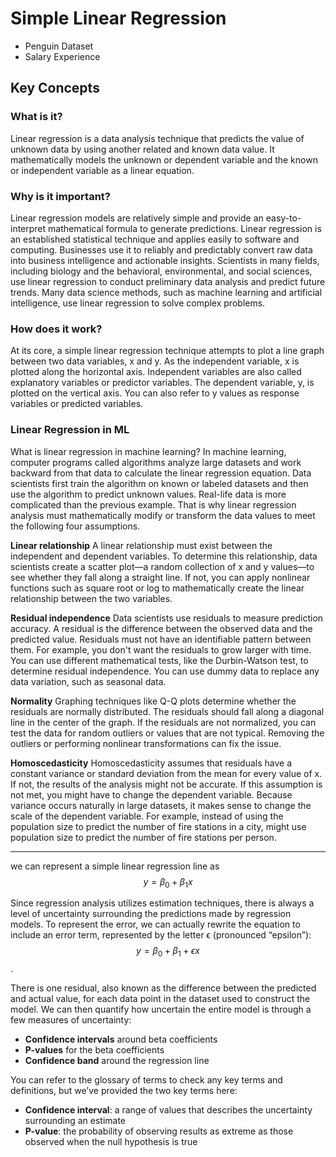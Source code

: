 # Simple Linear Regression

- Penguin Dataset
- Salary Experience 

## Key Concepts

### What is it?
Linear regression is a data analysis technique that predicts the value of unknown data by using another related and known data value. It mathematically models the unknown or dependent variable and the known or independent variable as a linear equation.

### Why is it important?
Linear regression models are relatively simple and provide an easy-to-interpret mathematical formula to generate predictions. Linear regression is an established statistical technique and applies easily to software and computing. Businesses use it to reliably and predictably convert raw data into business intelligence and actionable insights. Scientists in many fields, including biology and the behavioral, environmental, and social sciences, use linear regression to conduct preliminary data analysis and predict future trends. Many data science methods, such as machine learning and artificial intelligence, use linear regression to solve complex problems.

### How does it work?
At its core, a simple linear regression technique attempts to plot a line graph between two data variables, x and y. As the independent variable, x is plotted along the horizontal axis. Independent variables are also called explanatory variables or predictor variables. The dependent variable, y, is plotted on the vertical axis. You can also refer to y values as response variables or predicted variables.

### Linear Regression in ML
What is linear regression in machine learning?
In machine learning, computer programs called algorithms analyze large datasets and work backward from that data to calculate the linear regression equation. Data scientists first train the algorithm on known or labeled datasets and then use the algorithm to predict unknown values. Real-life data is more complicated than the previous example. That is why linear regression analysis must mathematically modify or transform the data values to meet the following four assumptions.

**Linear relationship**
A linear relationship must exist between the independent and dependent variables. To determine this relationship, data scientists create a scatter plot—a random collection of x and y values—to see whether they fall along a straight line. If not, you can apply nonlinear functions such as square root or log to mathematically create the linear relationship between the two variables.

**Residual independence**
Data scientists use residuals to measure prediction accuracy. A residual is the difference between the observed data and the predicted value. Residuals must not have an identifiable pattern between them. For example, you don't want the residuals to grow larger with time. You can use different mathematical tests, like the Durbin-Watson test, to determine residual independence. You can use dummy data to replace any data variation, such as seasonal data.

**Normality**
Graphing techniques like Q-Q plots determine whether the residuals are normally distributed. The residuals should fall along a diagonal line in the center of the graph. If the residuals are not normalized, you can test the data for random outliers or values that are not typical. Removing the outliers or performing nonlinear transformations can fix the issue.

**Homoscedasticity**
Homoscedasticity assumes that residuals have a constant variance or standard deviation from the mean for every value of x. If not, the results of the analysis might not be accurate. If this assumption is not met, you might have to change the dependent variable. Because variance occurs naturally in large datasets, it makes sense to change the scale of the dependent variable. For example, instead of using the population size to predict the number of fire stations in a city, might use population size to predict the number of fire stations per person.

--------

we can represent a simple linear regression line as $$y = \beta_0 + \beta_1 x$$

Since regression analysis utilizes estimation techniques, there is always a level of uncertainty surrounding the predictions made by regression models. To represent the error, we can actually rewrite the equation to include an error term, represented by the letter 
ϵ (pronounced “epsilon”): $$y = \beta_0 + \beta_1 + \epsilon x$$.

There is one residual, also known as the difference between the predicted and actual value, for each data point in the dataset used to construct the model. We can then quantify how uncertain the entire model is through a few measures of uncertainty:

- **Confidence intervals** around beta coefficients
- **P-values** for the beta coefficients
- **Confidence band** around the regression line

You can refer to the glossary of terms to check any key terms and definitions, but we’ve provided the two key terms here:

- **Confidence interval**: a range of values that describes the uncertainty surrounding an estimate
- **P-value**: the probability of observing results as extreme as those observed when the null hypothesis is true

